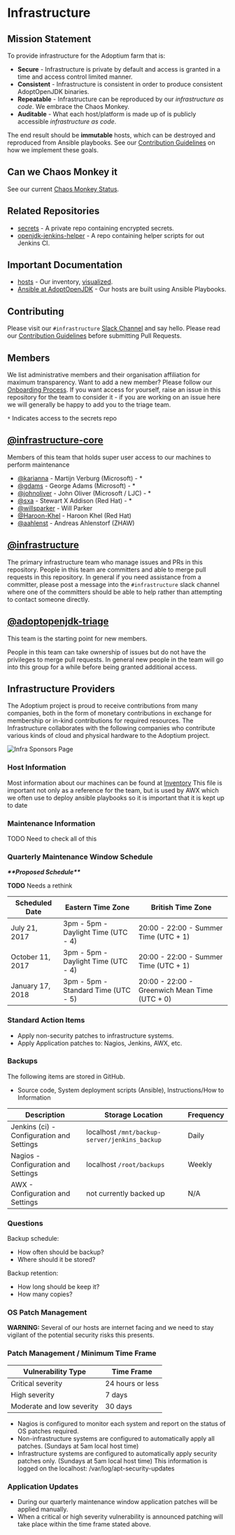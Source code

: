 # Infrastructure

## Mission Statement

To provide infrastructure for the Adoptium farm that is:

* **Secure** - Infrastructure is private by default and access is granted in a
time and access control limited manner.
* **Consistent** - Infrastructure is consistent in order to produce consistent
AdoptOpenJDK binaries.
* **Repeatable** - Infrastructure can be reproduced by our _infrastructure as code_.
We embrace the Chaos Monkey.
* **Auditable** - What each host/platform is made up of is publicly accessible
_infrastructure as code_.

The end result should be **immutable** hosts, which can be destroyed and reproduced from Ansible playbooks. See
our [Contribution
Guidelines](https://www.github.com/adoptopenjdk/openjdk-infrastructure/CONTRIBUTING.md)
on how we implement these goals.

## Can we Chaos Monkey it

See our current [Chaos Monkey Status](CHAOS_MONKEY.md).

## Related Repositories

* [secrets](https://www.github.com/adoptopenjdk/secrets/) - A private repo containing encrypted secrets.
* [openjdk-jenkins-helper](https://www.github.com/adoptopenjdk/openjdk-jenkins-helper/) - A repo containing helper scripts for out Jenkins CI.

## Important Documentation

* [hosts](https://github.com/adoptium/infrastructure/blob/master/ansible/inventory.yml) - Our inventory, [visualized](https://github.com/adoptium/infrastructure/blob/master/docs/adoptopenjdk.pdf).
* [Ansible at AdoptOpenJDK](https://github.com/adoptium/infrastructure/blob/master/ansible/README.md) - Our hosts are built using Ansible Playbooks.

## Contributing

Please visit our `#infrastructure` [Slack Channel](https://www.adoptopenjdk.net/slack.html) and say hello.
Please read our [Contribution
Guidelines](https://www.github.com/adoptopenjdk/openjdk-infrastructure/CONTRIBUTING.md) before
submitting Pull Requests.

## Members

We list administrative members and their organisation affiliation for maximum transparency.
Want to add a new member? Please follow our [Onboarding Process](ONBOARDING.md).
If you want access for yourself, raise an issue in this repository for the
team to consider it - if you are working on an issue here we will generally
be happy to add you to the triage team.

`*` Indicates access to the secrets repo

## [@infrastructure-core](https://github.com/orgs/AdoptOpenJDK/teams/infrastructure-core)

Members of this team that holds super user access to our machines to perform maintenance

* [@karianna](https://github.com/karianna) - Martijn Verburg (Microsoft) - *
* [@gdams](https://github.com/gdams) - George Adams (Microsoft) - *
* [@johnoliver](https://github.com/johnoliver) - John Oliver (Microsoft / LJC) - *
* [@sxa](https://github.com/sxa) - Stewart X Addison (Red Hat) - *
* [@willsparker](https://github.com/Willsparker) - Will Parker
* [@Haroon-Khel](https://github.com/Haroon-Khel) - Haroon Khel (Red Hat)
* [@aahlenst](https://github.com/aahlenst) - Andreas Ahlenstorf (ZHAW)

## [@infrastructure](https://github.com/orgs/AdoptOpenJDK/teams/infrastructure)

The primary infrastructure team who manage issues and PRs in this
repository.  People in this team are committers and able to merge pull requests
in this repository.  In general if you need assistance from a committer,
please post a message into the `#infrastructure` slack channel where one of
the committers should be able to help rather than attempting to contact
someone directly.

## [@adoptopenjdk-triage](https://github.com/orgs/AdoptOpenJDK/teams/adoptopenjdk-triage)

This team is the starting point for new members.

People in this team can take ownership of issues but do not have the
privileges to merge pull requests.  In general new people in the team will
go into this group for a while before being granted additional access.

## Infrastructure Providers
The Adoptium project is proud to receive contributions from many companies, both in the form of monetary contributions in exchange for membership or in-kind contributions for required resources. The Infrastructure collaborates with the following companies who contribute various kinds of cloud and physical hardware to the Adoptium project.

![Infra Sponsors Page](https://user-images.githubusercontent.com/20224954/141326927-beec088c-56ed-4097-9508-61d2612ddf35.png)

### Host Information

Most information about our machines can be found at
[Inventory](ansible/inventory.yml) This file is important not only as a
reference for the team, but is used by AWX which we often use to deploy
ansible playbooks so it is important that it is kept up to date

### Maintenance Information

TODO Need to check all of this

### Quarterly Maintenance Window Schedule

***\*\*Proposed Schedule\*\****

**TODO** Needs a rethink

|  Scheduled Date | Eastern Time Zone | British Time Zone |
|---|---|---|
| July 21, 2017 | 3pm - 5pm - Daylight Time (UTC - 4) | 20:00 - 22:00 - Summer Time (UTC + 1) |
| October 11, 2017 | 3pm - 5pm - Daylight Time (UTC - 4) | 20:00 - 22:00 - Summer Time (UTC + 1) |
| January 17, 2018 | 3pm - 5pm - Standard Time (UTC - 5) | 20:00 - 22:00 - Greenwich Mean Time (UTC + 0) |

### Standard Action Items

* Apply non-security patches to infrastructure systems.
* Apply Application patches to: Nagios, Jenkins, AWX, etc.

### Backups

The following items are stored in GitHub.

* Source code, System deployment scripts (Ansible), Instructions/How to Information

|  Description | Storage Location | Frequency  |
|---|---|---|
| Jenkins (ci) - Configuration and Settings | localhost `/mnt/backup-server/jenkins_backup` | Daily |
| Nagios - Configuration and Settings | localhost `/root/backups` | Weekly |
| AWX - Configuration and Settings | not currently backed up | N/A |

### Questions

Backup schedule:

* How often should be backup?
* Where should it be stored?

Backup retention:

* How long should be keep it?
* How many copies?

### OS Patch Management

**WARNING:** Several of our hosts are internet facing and we need to stay vigilant
of the potential security risks this presents.

### Patch Management / Minimum Time Frame

| Vulnerability Type | Time Frame|
|---|---|
| Critical severity | 24 hours or less |
| High severity | 7 days |
| Moderate and low severity | 30 days|

* Nagios is configured to monitor each system and report on the status of OS patches required.
* Non-infrastructure systems are configured to automatically apply all patches. (Sundays at 5am local host time)
* Infrastructure systems are configured to automatically apply security patches only. (Sundays at 5am local host time) This information is logged on the localhost: /var/log/apt-security-updates

### Application Updates

* During our quarterly maintenance window application patches will be applied manually.
* When a critical or high severity vulnerability is announced patching will take place within the time frame stated above.
